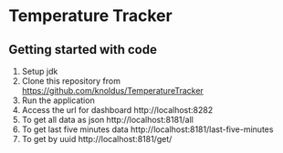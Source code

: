 # Temperature Tracker
## Getting started with code
1. Setup jdk
2. Clone this repository from https://github.com/knoldus/TemperatureTracker
3. Run the application
4. Access the url for dashboard http://localhost:8282
5. To get all data as json http://localhost:8181/all
6. To get last five minutes data http://localhost:8181/last-five-minutes
7. To get by uuid http://localhost:8181/get/<ENTER UUID>
